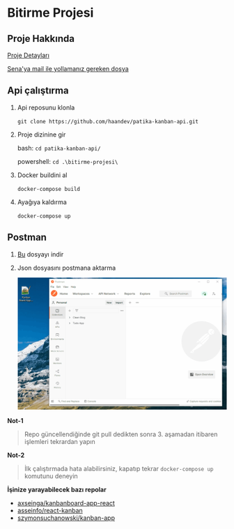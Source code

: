 # Bitirme Projesi

## Proje Hakkında

[Proje Detayları](/files/e-cozum-bitirme.pdf)

[Sena'ya mail ile yollamanız gereken dosya](/files/Bitirme-Projesi-Hazirlik-Dokumani.docx)

## Api çalıştırma

1.  Api reposunu klonla

    `git clone https://github.com/haandev/patika-kanban-api.git`

2.  Proje dizinine gir

    bash: `cd patika-kanban-api/`

    powershell: `cd .\bitirme-projesi\`

3.  Docker buildini al

    `docker-compose build`

4.  Ayağıya kaldırma

    `docker-compose up`

## Postman

1. [Bu](/files/Kanban-Board-App.postman_collection.json) dosyayı indir

2. Json dosyasını postmana aktarma

   ![gif](/files/postman.gif)

**Not-1**

> Repo güncellendiğinde git pull dedikten sonra 3. aşamadan itibaren işlemleri tekrardan yapın

**Not-2**

> İlk çalıştırmada hata alabilirsiniz, kapatıp tekrar `docker-compose up` komutunu deneyin

**İşinize yarayabilecek bazı repolar**

- [axseinga/kanbanboard-app-react](https://github.com/axseinga/kanbanboard-app-react?ref=reactjsexample.com)
- [asseinfo/react-kanban](https://github.com/asseinfo/react-kanban)
- [szymonsuchanowski/kanban-app](https://github.com/szymonsuchanowski/kanban-app)
